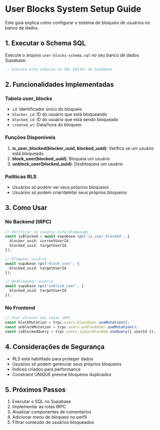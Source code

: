 # User Blocks System Setup Guide

Este guia explica como configurar o sistema de bloqueio de usuários no banco de dados.

## 1. Executar o Schema SQL

Execute o arquivo `user-blocks-schema.sql` no seu banco de dados Supabase:

```sql
-- Execute este arquivo no SQL Editor do Supabase
```

## 2. Funcionalidades Implementadas

### Tabela user_blocks
- `id`: Identificador único do bloqueio
- `blocker_id`: ID do usuário que está bloqueando
- `blocked_id`: ID do usuário que está sendo bloqueado
- `created_at`: Data/hora do bloqueio

### Funções Disponíveis

1. **is_user_blocked(blocker_uuid, blocked_uuid)**: Verifica se um usuário está bloqueado
2. **block_user(blocked_uuid)**: Bloqueia um usuário
3. **unblock_user(blocked_uuid)**: Desbloqueia um usuário

### Políticas RLS
- Usuários só podem ver seus próprios bloqueios
- Usuários só podem criar/deletar seus próprios bloqueios

## 3. Como Usar

### No Backend (tRPC)
```typescript
// Verificar se usuário está bloqueado
const isBlocked = await supabase.rpc('is_user_blocked', {
  blocker_uuid: currentUserId,
  blocked_uuid: targetUserId
});

// Bloquear usuário
await supabase.rpc('block_user', {
  blocked_uuid: targetUserId
});

// Desbloquear usuário
await supabase.rpc('unblock_user', {
  blocked_uuid: targetUserId
});
```

### No Frontend
```typescript
// Usar através das rotas tRPC
const blockMutation = trpc.users.blockUser.useMutation();
const unblockMutation = trpc.users.unblockUser.useMutation();
const isBlockedQuery = trpc.users.isUserBlocked.useQuery({ userId });
```

## 4. Considerações de Segurança

- RLS está habilitado para proteger dados
- Usuários só podem gerenciar seus próprios bloqueios
- Índices criados para performance
- Constraint UNIQUE previne bloqueios duplicados

## 5. Próximos Passos

1. Executar o SQL no Supabase
2. Implementar as rotas tRPC
3. Atualizar componentes de comentários
4. Adicionar menu de bloqueio no perfil
5. Filtrar conteúdo de usuários bloqueados